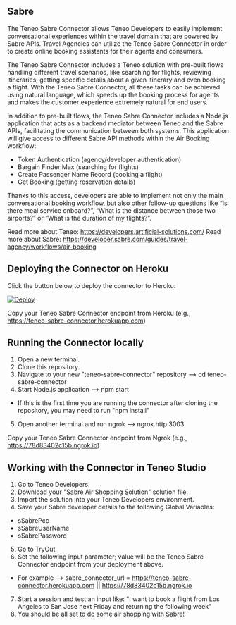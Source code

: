 ## Sabre

The Teneo Sabre Connector allows Teneo Developers to easily implement conversational experiences within the travel domain that are powered by Sabre APIs.  Travel Agencies can utilize the Teneo Sabre Connector in order to create online booking assistants for their agents and consumers.

The Teneo Sabre Connector includes a Teneo solution with pre-built flows handling different travel scenarios, like searching for flights, reviewing itineraries, getting specific details about a given itinerary and even booking a flight.  With the Teneo Sabre Connector, all these tasks can be achieved using natural language, which speeds up the booking process for agents and makes the customer experience extremely natural for end users.

In addition to pre-built flows, the Teneo Sabre Connector includes a Node.js application that acts as a backend mediator between Teneo and the Sabre APIs, facilitating the communication between both systems.  This application will give access to different Sabre API methods within the Air Booking workflow:
* Token Authentication (agency/developer authentication)
* Bargain Finder Max (searching for flights)
* Create Passenger Name Record (booking a flight)
* Get Booking (getting reservation details)

Thanks to this access, developers are able to implement not only the main conversational booking workflow, but also other follow-up questions like “Is there meal service onboard?”, “What is the distance between those two airports?” or “What is the duration of my flights?”.

Read more about Teneo: https://developers.artificial-solutions.com/
Read more about Sabre: https://developer.sabre.com/guides/travel-agency/workflows/air-booking

## Deploying the Connector on Heroku

Click the button below to deploy the connector to Heroku:

[![Deploy](https://www.herokucdn.com/deploy/button.svg?classes=noborder)](https://heroku.com/deploy?template=https://github.com/delsolarvaldes/teneo-sabre-connector)

Copy your Teneo Sabre Connector endpoint from Heroku (e.g., https://teneo-sabre-connector.herokuapp.com)

## Running the Connector locally

1. Open a new terminal.
2. Clone this repository.
3. Navigate to your new "teneo-sabre-connector" repository --> cd teneo-sabre-connector
4. Start Node.js application --> npm start
* If this is the first time you are running the connector after cloning the repository, you may need to run "npm install"
5. Open another terminal and run ngrok --> ngrok http 3003

Copy your Teneo Sabre Connector endpoint from Ngrok (e.g., https://78d83402c15b.ngrok.io)

## Working with the Connector in Teneo Studio

1. Go to Teneo Developers.
2. Download your "Sabre Air Shopping Solution" solution file.
3. Import the solution into your Teneo Developers environment.
4. Save your Sabre developer details to the following Global Variables:
* sSabrePcc
* sSabreUserName
* sSabrePassword
5. Go to TryOut.
6. Set the following input parameter; value will be the Teneo Sabre Connector endpoint from your deployment above.
* For example --> sabre_connector_url = https://teneo-sabre-connector.herokuapp.com || https://78d83402c15b.ngrok.io
7. Start a session and test an input like: "I want to book a flight from Los Angeles to San Jose next Friday and returning the following week"
8. You should be all set to do some air shopping with Sabre!
